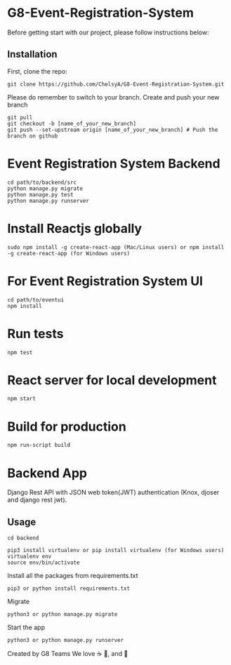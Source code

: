 # G8-Event-Registration-System
Before getting start with our project, please follow instructions below:

## Installation
First, clone the repo:
```shell
git clone https://github.com/ChelsyA/G8-Event-Registration-System.git
```

Please do remember to switch to your branch. Create and push your new branch
```shell
git pull
git checkout -b [name_of_your_new_branch]
git push --set-upstream origin [name_of_your_new_branch] # Push the branch on github
```

# Event Registration System Backend
```shell
cd path/to/backend/src
python manage.py migrate
python manage.py test
python manage.py runserver
```

# Install Reactjs globally
```shell
sudo npm install -g create-react-app (Mac/Linux users) or npm install -g create-react-app (for Windows users)
```

# For Event Registration System UI
```shell
cd path/to/eventui
npm install
```

# Run tests
```shell
npm test
```

# React server for local development
```shell
npm start
```

# Build for production
```shell
npm run-script build
```


# Backend App 

Django Rest API with JSON web token(JWT) authentication (Knox, djoser and django rest jwt).

## Usage

```shell
cd backend
```

```shell
pip3 install virtualenv or pip install virtualenv (for Windows users)
virtualenv env
source env/bin/activate 
```

Install all the packages from requirements.txt

```shell
pip3 or python install requirements.txt
```

Migrate

```shell
python3 or python manage.py migrate
```

Start the app
```shell
python3 or python manage.py runserver
```

Created by G8 Teams We love :coffee: :pizza:, and :dancer:
